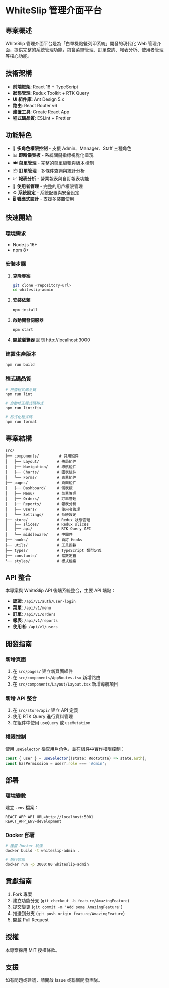 # WhiteSlip 管理介面平台

## 專案概述

WhiteSlip 管理介面平台是為「白單機點餐列印系統」開發的現代化 Web 管理介面，提供完整的系統管理功能，包含菜單管理、訂單查詢、報表分析、使用者管理等核心功能。

## 技術架構

- **前端框架**: React 18 + TypeScript
- **狀態管理**: Redux Toolkit + RTK Query
- **UI 組件庫**: Ant Design 5.x
- **路由**: React Router v6
- **建置工具**: Create React App
- **程式碼品質**: ESLint + Prettier

## 功能特色

- 🎯 **多角色權限控制** - 支援 Admin、Manager、Staff 三種角色
- 📊 **即時儀表板** - 系統關鍵指標視覺化呈現
- 🍽️ **菜單管理** - 完整的菜單編輯與版本控制
- 📦 **訂單管理** - 多條件查詢與統計分析
- 📈 **報表分析** - 營業報表與自訂報表功能
- 👥 **使用者管理** - 完整的用戶權限管理
- ⚙️ **系統設定** - 系統配置與安全設定
- 🖥️ **響應式設計** - 支援多裝置使用

## 快速開始

### 環境需求

- Node.js 16+ 
- npm 8+

### 安裝步驟

1. **克隆專案**
   ```bash
   git clone <repository-url>
   cd whiteslip-admin
   ```

2. **安裝依賴**
   ```bash
   npm install
   ```

3. **啟動開發伺服器**
   ```bash
   npm start
   ```

4. **開啟瀏覽器**
   訪問 http://localhost:3000

### 建置生產版本

```bash
npm run build
```

### 程式碼品質

```bash
# 檢查程式碼品質
npm run lint

# 自動修正程式碼格式
npm run lint:fix

# 格式化程式碼
npm run format
```

## 專案結構

```
src/
├── components/         # 共用組件
│   ├── Layout/        # 佈局組件
│   ├── Navigation/    # 導航組件
│   ├── Charts/        # 圖表組件
│   └── Forms/         # 表單組件
├── pages/             # 頁面組件
│   ├── Dashboard/     # 儀表板
│   ├── Menu/          # 菜單管理
│   ├── Orders/        # 訂單管理
│   ├── Reports/       # 報表分析
│   ├── Users/         # 使用者管理
│   └── Settings/      # 系統設定
├── store/             # Redux 狀態管理
│   ├── slices/        # Redux slices
│   ├── api/           # RTK Query API
│   └── middleware/    # 中間件
├── hooks/             # 自訂 Hooks
├── utils/             # 工具函數
├── types/             # TypeScript 類型定義
├── constants/         # 常數定義
└── styles/            # 樣式檔案
```

## API 整合

本專案與 WhiteSlip API 後端系統整合，主要 API 端點：

- **認證**: `/api/v1/auth/user-login`
- **菜單**: `/api/v1/menu`
- **訂單**: `/api/v1/orders`
- **報表**: `/api/v1/reports`
- **使用者**: `/api/v1/users`

## 開發指南

### 新增頁面

1. 在 `src/pages/` 建立新頁面組件
2. 在 `src/components/AppRoutes.tsx` 新增路由
3. 在 `src/components/Layout/Layout.tsx` 新增導航項目

### 新增 API 整合

1. 在 `src/store/api/` 建立 API 定義
2. 使用 RTK Query 進行資料管理
3. 在組件中使用 `useQuery` 或 `useMutation`

### 權限控制

使用 `useSelector` 檢查用戶角色，並在組件中實作權限控制：

```typescript
const { user } = useSelector((state: RootState) => state.auth);
const hasPermission = user?.role === 'Admin';
```

## 部署

### 環境變數

建立 `.env` 檔案：

```env
REACT_APP_API_URL=http://localhost:5001
REACT_APP_ENV=development
```

### Docker 部署

```bash
# 建置 Docker 映像
docker build -t whiteslip-admin .

# 執行容器
docker run -p 3000:80 whiteslip-admin
```

## 貢獻指南

1. Fork 專案
2. 建立功能分支 (`git checkout -b feature/AmazingFeature`)
3. 提交變更 (`git commit -m 'Add some AmazingFeature'`)
4. 推送到分支 (`git push origin feature/AmazingFeature`)
5. 開啟 Pull Request

## 授權

本專案採用 MIT 授權條款。

## 支援

如有問題或建議，請開啟 Issue 或聯繫開發團隊。
